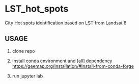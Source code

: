 # LST_hot_spots
City Hot spots identification based on LST from Landsat 8


## USAGE

1. clone repo

2. install conda environment and [all] dependency
https://geemap.org/installation/#install-from-conda-forge

3. run jupyter lab